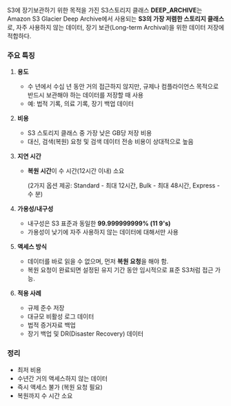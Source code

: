 S3에 장기보관하기 위한 목적을 가진 S3스토리지 클래스 **DEEP_ARCHIVE**는 Amazon S3 Glacier Deep Archive에서 사용되는 **S3의 가장 저렴한 스토리지 클래스**로, 자주 사용하지 않는 데이터, 장기 보관(Long-term Archival)을 위한 데이터 저장에 적합하다.

### 주요 특징

1. **용도**
    - 수 년에서 수십 년 동안 거의 접근하지 않지만, 규제나 컴플라이언스 목적으로 반드시 보관해야 하는 데이터를 저장할 때 사용
    - 예: 법적 기록, 의료 기록, 장기 백업 데이터
2. **비용**
    - S3 스토리지 클래스 중 가장 낮은 GB당 저장 비용
    - 대신, 검색(복원) 요청 및 검색 데이터 전송 비용이 상대적으로 높음
3. **지연 시간**
    - **복원 시간**이 수 시간(12시간 이내) 소요
        
        (2가지 옵션 제공: Standard - 최대 12시간, Bulk - 최대 48시간, Express - 수 분)
        
4. **가용성/내구성**
    - 내구성은 S3 표준과 동일한 **99.999999999% (11 9's)**
    - 가용성이 낮기에 자주 사용하지 않는 데이터에 대해서만 사용
5. **액세스 방식**
    - 데이터를 바로 읽을 수 없으며, 먼저 **복원 요청**을 해야 함.
    - 복원 요청이 완료되면 설정된 유지 기간 동안 임시적으로 표준 S3처럼 접근 가능.
6. **적용 사례**
    - 규제 준수 저장
    - 대규모 비활성 로그 데이터
    - 법적 증거자료 백업
    - 장기 백업 및 DR(Disaster Recovery) 데이터

### 정리

- 최저 비용
- 수년간 거의 액세스하지 않는 데이터
- 즉시 액세스 불가 (복원 요청 필요)
- 복원까지 수 시간 소요
